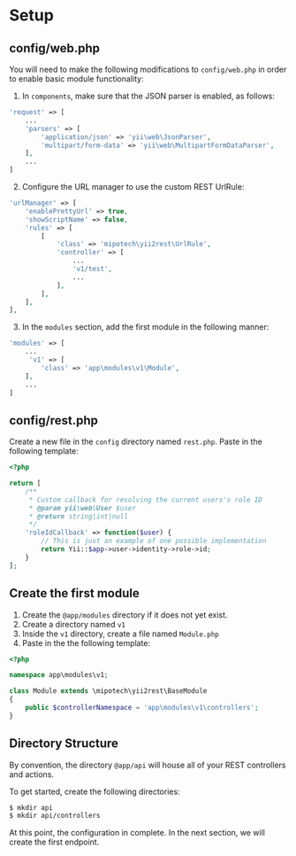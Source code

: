 Setup
=====

## config/web.php

You will need to make the following modifications to `config/web.php` in order to enable basic module functionality:

1. In `components`, make sure that the JSON parser is enabled, as follows:

```php
'request' => [
    ...
    'parsers' => [
        'application/json' => 'yii\web\JsonParser',
        'multipart/form-data' => 'yii\web\MultipartFormDataParser',
    ],
    ...
]
```

2. Configure the URL manager to use the custom REST UrlRule:

```php
'urlManager' => [
    'enablePrettyUrl' => true,
    'showScriptName' => false,
    'rules' => [
        [
            'class' => 'mipotech\yii2rest\UrlRule',
            'controller' => [
                ...
                'v1/test',
                ...
            ],
        ],
    ],
],
```

3. In the `modules` section, add the first module in the following manner:

```php
'modules' => [
    ...
     'v1' => [
        'class' => 'app\modules\v1\Module',
    ],
    ...
]
```

## config/rest.php

Create a new file in the `config` directory named `rest.php`. Paste in the following template:

```php
<?php

return [
    /**
     * Custom callback for resolving the current users's role ID
     * @param yii\web\User $user
     * @return string|int|null
     */
    'roleIdCallback' => function($user) {
        // This is just an example of one possible implementation
        return Yii::$app->user->identity->role->id;
    }
];
```
## Create the first module

1. Create the `@app/modules` directory if it does not yet exist.
2. Create a directory named `v1`
3. Inside the `v1` directory, create a file named `Module.php`
4. Paste in the the following template:

```php
<?php

namespace app\modules\v1;

class Module extends \mipotech\yii2rest\BaseModule
{
    public $controllerNamespace = 'app\modules\v1\controllers';
}
```

## Directory Structure

By convention, the directory `@app/api` will house all of your REST controllers and actions.

To get started, create the following directories:

```bash
$ mkdir api
$ mkdir api/controllers
```

At this point, the configuration in complete. In the next section, we will create the first endpoint.
